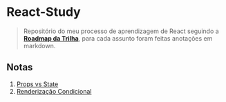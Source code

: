 # React-Study

> Repositório do meu processo de aprendizagem de React seguindo a [**Roadmap da Trilha**](https://trilha.info/roadmap/react), para cada assunto foram feitas anotações em markdown.

## Notas

1. [Props vs State](https://github.com/oisol/react-study/blob/main/notes/1.%20React%20-%20Props%20vs%20State.md)
2. [Renderização Condicional](https://github.com/oisol/react-study/blob/main/notes/2.%20React%20-%20Renderizacao%20Condicional.md)
